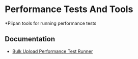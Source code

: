 # Performance Tests And Tools

*Piipan tools for running performance tests

## Documentation

* [Bulk Upload Performance Test Runner](./docs/perf-tests.md)